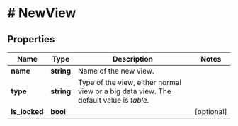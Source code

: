 # # NewView

## Properties

Name | Type | Description | Notes
------------ | ------------- | ------------- | -------------
**name** | **string** | Name of the new view. |
**type** | **string** | Type of the view, either normal view or a big data view. The default value is *table*. |
**is_locked** | **bool** |  | [optional]

